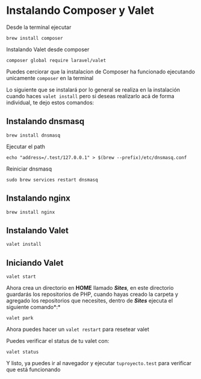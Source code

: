 # **Instalando Composer y Valet**

Desde la terminal ejecutar

`brew install composer`

Instalando Valet desde composer

`composer global require laravel/valet`

Puedes cerciorar que la instalacion de Composer ha funcionado ejecutando unicamente `composer` en la terminal

Lo siguiente que se instalará por lo general se realiza en la instalación cuando haces `valet install` pero si deseas realizarlo acá de forma individual, te dejo estos comandos:

## Instalando dnsmasq

`brew install dnsmasq`

Ejecutar el path

`echo "address=/.test/127.0.0.1" > $(brew --prefix)/etc/dnsmasq.conf`

Reiniciar dnsmasq

`sudo brew services restart dnsmasq`

## Instalando nginx

`brew install nginx`

## Instalando Valet

`valet install`

## Iniciando Valet

`valet start`

Ahora crea un directorio en **HOME** llamado ***Sites**,* en este directorio guardarás los repositorios de PHP, cuando hayas creado la carpeta y agregado los repositorios que necesites, dentro de ***Sites*** ejecuta el siguiente comando*:*

`valet park`

Ahora puedes hacer un `valet restart` para resetear valet

Puedes verificar el status de tu valet con:

`valet status`

Y listo, ya puedes ir al navegador y ejecutar `tuproyecto.test` para verificar que está funcionando
